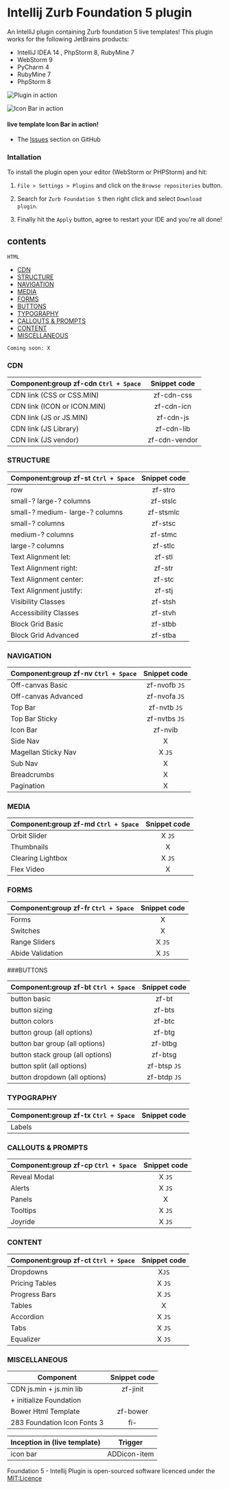 Intellij Zurb Foundation 5 plugin
==================================

An IntelliJ plugin containing Zurb foundation 5 live templates! This plugin works for the following JetBrains products:

- IntelliJ IDEA 14 , PhpStorm 8, RubyMine 7
- WebStorm 9
- PyCharm 4
- RubyMine 7
- PhpStorm 8


![Plugin in action](https://github.com/manolenso/intellij-foundation5/blob/master/screencasts/starter-template.gif)



![Icon Bar in action](https://github.com/manolenso/intellij-foundation5/blob/master/screencasts/demo-iconbar.gif)

#### live template Icon Bar in action!

- The [Issues](https://github.com/manolenso/intellij-foundation5/issues) section on GitHub


### Intallation

To install the plugin open your editor (WebStorm or PHPStorm) and hit:

1) `File > Settings > Plugins` and click on the `Browse repositories` button.

2) Search for `Zurb Foundation 5` then right click and select `Download plugin`.

3) Finally hit the `Apply` button, agree to restart your IDE and you're all done!

## contents

 `HTML`
- [CDN](#cdn)
- [STRUCTURE](#structure)
- [NAVIGATION](#navigation)
- [MEDIA](#media)
- [FORMS](#forms)
- [BUTTONS](#buttons)
- [TYPOGRAPHY](#typography)
- [CALLOUTS & PROMPTS](#callouts&prompts)
- [CONTENT](#content)
- [MISCELLANEOUS](#miscellaneous)


 `Coming soon: X`



### CDN

| Component:group zf-cdn `Ctrl + Space`| Snippet code               |
|--------------------------------- | :-----------------------------:|
| CDN link (CSS or CSS.MIN)      |  zf-cdn-css                   |
| CDN link (ICON or ICON.MIN)    |   zf-cdn-icn                   |
| CDN link (JS  or JS.MIN)       |   zf-cdn-js                    |
| CDN link (JS Library)          |   zf-cdn-lib                   |
| CDN link (JS vendor)           |   zf-cdn-vendor                |

### STRUCTURE

| Component:group zf-st `Ctrl + Space`| Snippet code                |
|----------------------------------| :-----------------------------:|
| row                              |   zf-stro                      |
| small-? large-? columns          |   zf-stslc                     |
| small-? medium- large-? columns  |   zf-stsmlc                    |
| small-? columns                  |   zf-stsc                      |
| medium-? columns                 |   zf-stmc                      |
| large-? columns                  |   zf-stlc                      |
| Text Alignment let:              |   zf-stl                       |
| Text Alignment right:            |   zf-str                       |
| Text Alignment center:           |   zf-stc                       |
| Text Alignment justify:          |   zf-stj                       |
| Visibility Classes               |   zf-stsh                      |
| Accessibility Classes            |   zf-stvh                      |
| Block Grid Basic                 |   zf-stbb                      |
| Block Grid Advanced              |   zf-stba                      |

### NAVIGATION

| Component:group zf-nv `Ctrl + Space` | Snippet code               |
|----------------------------------| :-----------------------------:|
| Off-canvas Basic                 |   zf-nvofb              `JS`   |
| Off-canvas Advanced              |   zf-nvofa              `JS`   |
| Top Bar                          |   zf-nvtb               `JS`   |
| Top Bar Sticky                   |   zf-nvtbs              `JS`   |
| Icon Bar                         |   zf-nvib                      |
| Side Nav                         |   X                            |
| Magellan Sticky Nav |  X   `JS` |
| Sub Nav  | X |
| Breadcrumbs | X |
| Pagination | X |


### MEDIA

| Component:group zf-md `Ctrl + Space` | Snippet code                   |
|----------------------------------| :-----------------------------:|
|Orbit Slider | X `JS` |
|Thumbnails  | X  |
|Clearing Lightbox | X `JS` |
|Flex Video |  X  |

### FORMS

| Component:group zf-fr `Ctrl + Space` | Snippet code                   |
|----------------------------------| :-----------------------------:|
|Forms  | X |
|Switches | X |
|Range Sliders | X `JS` |
|Abide Validation  | X `JS`   |


###BUTTONS

| Component:group zf-bt `Ctrl + Space`  | Snippet code                   |
|----------------------------------| :-----------------------------:|
| button basic                     |   zf-bt                        |
| button sizing                    |   zf-bts                       |
| button colors                    |   zf-btc                       |
| button group (all options)       |   zf-btg                       |
| button bar group (all options)   |   zf-btbg                      |
| button stack group (all options) |   zf-btsg                      |
| button split (all options)       |   zf-btsp              `JS`    |
| button dropdown (all options)    |   zf-btdp              `JS`    |




### TYPOGRAPHY

| Component:group zf-tx `Ctrl + Space` | Snippet code                   |
|----------------------------------| :-----------------------------:|
| Labels     |       |


### CALLOUTS & PROMPTS

| Component:group zf-cp `Ctrl + Space` | Snippet code                   |
|----------------------------------| :-----------------------------:|
| Reveal Modal   | X `JS`    |
| Alerts     |  X `JS`   |
| Panels     |  X  |
| Tooltips  | X `JS`   |
| Joyride   |  X `JS`   |


### CONTENT

| Component:group zf-ct `Ctrl + Space` | Snippet code                   |
|----------------------------------| :-----------------------------:|
| Dropdowns  |  X`JS` |
| Pricing Tables | X `JS`   |
| Progress Bars  | X `JS` |
| Tables    |   X    |
| Accordion    |  X `JS`    |
| Tabs  |   X  `JS`    |
| Equalizer  |   X  `JS`    |


### MISCELLANEOUS

| Component                        | Snippet code                   |
|----------------------------------| :-----------------------------:|
| CDN js.min + js.min lib          |   zf-jinit                     |
|  + initialize Foundation         |                                |
| Bower Html Template              |   zf-bower                     |
| 283  Foundation Icon Fonts 3     |   fi-                          |


| Inception in (live template)     | Trigger                        |
|----------------------------------| :-----------------------------:|
| icon bar                         |  ADDicon-item                  |
 

Foundation 5 - Intellij Plugin is open-sourced software licenced under the [MIT:Licence](http://opensource.org/licenses/MIT)